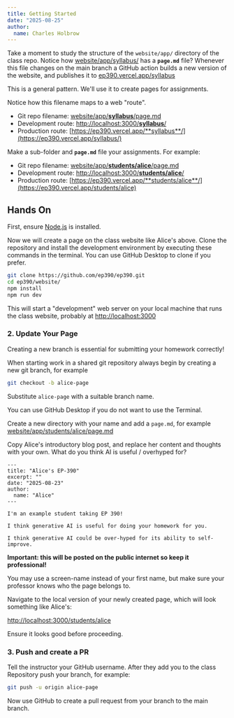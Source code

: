 ```yaml
---
title: Getting Started
date: "2025-08-25"
author:
  name: Charles Holbrow
---
```


Take a moment to study the structure of the `website/app/` directory of the
class repo. Notice how [website/app/syllabus/](https://github.com/ep390/ep390/blob/main/website/app/syllabus) has a **`page.md`** file? Whenever
this file changes on the main branch a GitHub action builds a new version of the
website, and publishes it to
[ep390.vercel.app/syllabus](https://ep390.vercel.app/syllabus)

This is a general pattern. We'll use it to create pages for assignments.

Notice how this filename maps to a web "route".

- Git repo filename: [website/app/**syllabus**/page.md](https://github.com/ep390/ep390/blob/main/website/app/syllabus/page.md?plain=1)
- Development route: [http://localhost:3000/**syllabus**/](http://localhost:3000/syllabus)
- Production route: [https://ep390.vercel.app/**syllabus**/](https://ep390.vercel.app/syllabus/)

Make a sub-folder and **`page.md`** file your assignments. For example:

- Git repo filename: [website/app/**students/alice**/page.md](https://github.com/ep390/ep390/blob/main/website/app/students/alice/page.md?plain=1)
- Development route: [http://localhost:3000/**students/alice**/](http://localhost:3000/students/alice)
- Production route: [https://ep390.vercel.app/**students/alice**/](https://ep390.vercel.app/students/alice)

## Hands On

First, ensure [Node.js](https://nodejs.org/) is installed.

Now we will create a page on the class website like Alice's above. Clone the
repository and install the development environment by executing these commands
in the terminal. You can use GitHub Desktop to clone if you prefer.

```bash
git clone https://github.com/ep390/ep390.git
cd ep390/website/
npm install
npm run dev
```

This will start a "development" web server on your local machine that runs the
class website, probably at [http://localhost:3000](http://localhost:3000/)

### 2. Update Your Page

Creating a new branch is essential for submitting your homework correctly!

When starting work in a shared git repository always begin by creating a new git branch, for example

```bash
git checkout -b alice-page
```

Substitute `alice-page` with a suitable branch name.

You can use GitHub Desktop if you do not want to use the Terminal.

Create a new directory with your name and add a `page.md`, for example
[website/app/students/alice/page.md](https://github.com/ep390/ep390/blob/main/website/app/students/alice/page.md?plain=1)

Copy Alice's introductory blog post, and replace her content and thoughts with your own. What do you think AI is useful / overhyped for?

```
---
title: "Alice's EP-390"
excerpt: ""
date: "2025-08-23"
author:
  name: "Alice"
---

I'm an example student taking EP 390!

I think generative AI is useful for doing your homework for you.

I think generative AI could be over-hyped for its ability to self-improve.
```

**Important: this will be posted on the public internet so keep it professional!** 

You may use a screen-name instead of your first name, but make sure your
professor knows who the page belongs to.

Navigate to the local version of your newly created page, which will look something like Alice's:

[http://localhost:3000/students/alice](http://localhost:3000/students/alice)

Ensure it looks good before proceeding.

### 3. Push and create a PR

Tell the instructor your GitHub username. After they add you to the class
Repository push your branch, for example:

```bash
git push -u origin alice-page
```

Now use GitHub to create a pull request from your branch to the main branch.
